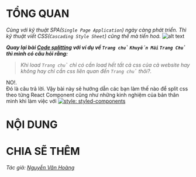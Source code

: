 
# TỔNG QUAN

_Cùng với kỹ thuật SPA(`Single Page Application`) ngày càng phát triển. Thì kỹ thuật viết CSS(`Cascading Style Sheet`) cũng thế mà tiến hoá._
![alt text](https://github.com/nguyenvanhoang26041994/dev-experiences/blob/master/images/css_evolution.png)

**_Quay lại bài [Code splitting](https://github.com/nguyenvanhoang26041994/dev-experiences/blob/master/React/how_to_make_best_performance.md#one-code-splitting) với ví dụ về `Trang chủ` `Khuyến Mãi` `Trang Chủ` thì mình có câu hỏi rằng:_**
> _Khi load `Trang chủ` chỉ có cần load hết tất cả css của cả website hay không hay chỉ cần css liên quan đến `Trang chủ` thôi?._  
  
NO!.  
Đó là câu trả lời. Vậy bài này sẽ hướng dẫn các bạn làm thế nào để split css theo từng React Component cũng như những kinh nghiệm của bản thân mình khi làm việc với [![style: styled-components](https://img.shields.io/badge/style-%F0%9F%92%85%20styled--components-orange.svg?colorB=daa357&colorA=db748e)](https://github.com/styled-components/styled-components)

# NỘI DUNG

# CHIA SẼ THÊM

_Tác giả: [Nguyễn Văn Hoàng](https://www.facebook.com/nvh26041994)_
